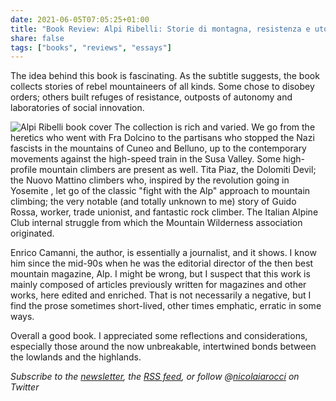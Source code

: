 ```yaml
---
date: 2021-06-05T07:05:25+01:00
title: "Book Review: Alpi Ribelli: Storie di montagna, resistenza e utopia"
share: false
tags: ["books", "reviews", "essays"]
---
```

The idea behind this book is fascinating. As the subtitle suggests, the book
collects stories of rebel mountaineers of all kinds. Some chose to disobey
orders; others built refuges of resistance, outposts of autonomy and
laboratories of social innovation. 

![Alpi Ribelli book cover](/images/alpi-ribelli-book-cover.jpeg#right )
The collection is rich and varied. We go from the heretics who went with Fra
Dolcino to the partisans who stopped the Nazi fascists in the mountains of
Cuneo and Belluno, up to the contemporary movements against the high-speed
train in the Susa Valley. Some high-profile mountain climbers are present as
well. Tita Piaz, the Dolomiti Devil; the Nuovo Mattino climbers who, inspired
by the revolution going in Yosemite , let go of the classic "fight with the
Alp" approach to mountain climbing; the very notable (and totally unknown to
me) story of Guido Rossa, worker, trade unionist, and fantastic rock climber.
The Italian Alpine Club internal struggle from which the Mountain Wilderness
association originated.

Enrico Camanni, the author, is essentially a journalist, and it shows. I know
him since the mid-90s when he was the editorial director of the then best
mountain magazine, Alp. I might be wrong, but I suspect that this work is
mainly composed of articles previously written for magazines and other works,
here edited and enriched. That is not necessarily a negative, but I find the
prose sometimes short-lived, other times emphatic, erratic in some ways.

Overall a good book. I appreciated some reflections and considerations,
especially those around the now unbreakable, intertwined bonds between the
lowlands and the highlands.

*Subscribe to the [newsletter][nl], the [RSS feed][rss], or follow @[nicolaiarocci][tw] on Twitter*

 [rss]: https://nicolaiarocci.com/index.xml
 [tw]: http://twitter.com/nicolaiarocci
 [nl]: https://nicolaiarocci.substack.com
